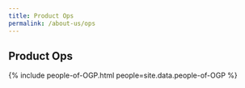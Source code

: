 ```yaml
---
title: Product Ops
permalink: /about-us/ops
---
```


## **Product Ops**

{% include people-of-OGP.html people=site.data.people-of-OGP  %}
